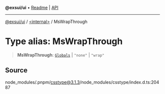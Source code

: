 **@exsui/ui** • [Readme](../../README.md) \| [API](../../globals.md)

***

[@exsui/ui](../../README.md) / [\<internal\>](../README.md) / MsWrapThrough

# Type alias: MsWrapThrough

> **MsWrapThrough**: [`Globals`](Globals.md) \| `"none"` \| `"wrap"`

## Source

node\_modules/.pnpm/csstype@3.1.3/node\_modules/csstype/index.d.ts:20487
